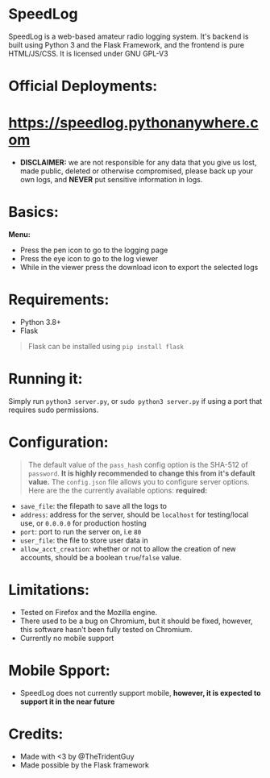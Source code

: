 # SpeedLog
SpeedLog is a web-based amateur radio logging system. 
It's backend is built using Python 3 and the Flask Framework, and 
the frontend is pure HTML/JS/CSS. It is licensed under GNU GPL-V3
# Official Deployments:
# https://speedlog.pythonanywhere.com
- **DISCLAIMER:** we are not responsible for any data that you give us lost, made public, deleted or otherwise compromised, please back up your own logs, and **NEVER** put sensitive information in logs.
# Basics:
**Menu:**
- Press the pen icon to go to the logging page
- Press the eye icon to go to the log viewer
- While in the viewer press the download icon to export the selected logs
# Requirements:
- Python 3.8+
- Flask
> Flask can be installed using `pip install flask`
# Running it:
Simply run `python3 server.py`, or `sudo python3 server.py` if using a port that requires sudo permissions.
# Configuration:
> The default value of the `pass_hash` config option is the SHA-512 of `password`. **It is highly recommended to change this from it's default value.**
The `config.json` file allows you to configure server options. Here are the the currently available options:
**required:**
- `save_file`: the filepath to save all the logs to
- `address`: address for the server, should be `localhost` for testing/local use, or `0.0.0.0` for production hosting
- `port`: port to run the server on, i.e `80`
- `user_file`:  the file to store user data in
- `allow_acct_creation`: whether or not to allow the creation of new accounts,
should be a boolean `true`/`false` value.
# Limitations:
- Tested on Firefox and the Mozilla engine.
- There used to be a bug on Chromium, but it should be fixed, however,
this software hasn't been fully tested on Chromium.
- Currently no mobile support
# Mobile Spport:
- SpeedLog does not currently support mobile, **however, it is expected to support it in the near future**
# Credits:
- Made with <3 by @TheTridentGuy
- Made possible by the Flask framework
